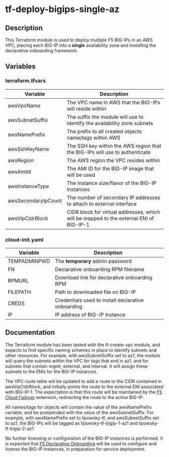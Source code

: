 # tf-deploy-bigips-single-az

## Description

This Terraform module is used to deploy multiple F5 BIG-IPs in an AWS VPC, placing each BIG-IP into a **single** availability zone and installing the declarative onboarding framework.

## Variables

### terraform.tfvars

| Variable | Description |
| -------- | ----------- |
| awsVpcName | The VPC name in AWS that the BIG-IPs will reside within |
| awsSubnetSuffix | The suffix the module will use to identify the availability zone subnets |
| awsNamePrefix | The prefix to all created objects name/tags within AWS |
| awsSshKeyName | The SSH key within the AWS region that the BIG-IPs will use to authenticate |
| awsRegion | The AWS region the VPC resides within |
| awsAmiId | The AMI ID for the BIG-IP image that will be used |
| awsInstanceType | The instance size/flavor of the BIG-IP instances |
| awsSecondaryIpCount | The number of secondary IP addresses to attach to external interface |
| awsVipCidrBlock | CIDR block for virtual addresses, which will be mapped to the external ENI of BIG-IP-1 |

### cloud-init.yaml

| Variable | Description |
| -------- | ----------- |
| TEMPADMINPWD | The **temporary** admin password |
| FN | Declarative onboarding RPM filename |
| RPMURL | Download link for declarative onboarding RPM |
| FILEPATH | Path to downloaded file on BIG-IP |
| CREDS | Credentials used to install declarative onboarding |
| IP | IP address of BIG-IP instance |

## Documentation

The Terraform module has been tested with the tf-create-vpc module, and expects to find specific naming schemes in place to identify subnets and other resources.  For example, with awsSubnetSuffix set to az1, the module will query the subnets within the VPC for tags that end in az1, and for subnets that contain mgmt, external, and internal.  It will assign these subnets to the ENIs for the BIG-IP instances.

The VPC route table will be updated to add a route to the CIDR contained in awsVipCidrBlock, and initially points the route to the external ENI associated with BIG-IP-1.  The expectation is that this route will be maintained by the [F5 Cloud Failover](https://clouddocs.f5networks.net/products/extensions/f5-cloud-failover/latest/) extension, redirecting the route to the active BIG-IP.

All names/tags for objects will contain the value of the awsNamePrefix variable, and be postpended with the value of the awsSubnetSuffix.  For example, with awsNamePrefix set to lipowsky-tf, and awsSubnetSuffix set to az1, the BIG-IPs will be tagged as lipowsky-tf-bigip-1-az1 and lipowsky-tf-bigip-2-az1.

No further licensing or configuration of the BIG-IP instances is performed.  It is expected that [F5 Declarative Onboarding](https://clouddocs.f5.com/products/extensions/f5-declarative-onboarding/latest/) will be used to configure and license the BIG-IP instances, in preparation for service deployment.
